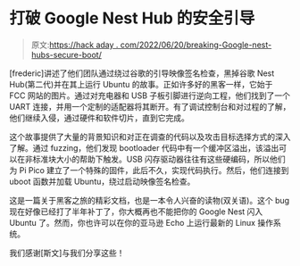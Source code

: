 # 打破 Google Nest Hub 的安全引导

> 原文:[https://hack aday . com/2022/06/20/breaking-Google-nest-hubs-secure-boot/](https://hackaday.com/2022/06/20/breaking-google-nest-hubs-secure-boot/)

[frederic]讲述了他们团队通过绕过谷歌的引导映像签名检查，黑掉谷歌 Nest Hub(第二代)并在其上运行 Ubuntu 的故事。正如许多好的黑客一样，它始于 FCC 网站的图片。通过对充电器和 USB 子板引脚进行逆向工程，他们找到了一个 UART 连接，并用一个定制的适配器将其断开。有了调试控制台和对过程的了解，他们继续入侵，通过硬件和软件切片，直到它完成。

这个故事提供了大量的背景知识和对正在调查的代码以及攻击目标选择方式的深入了解。通过 fuzzing，他们发现 bootloader 代码中有一个缓冲区溢出，该溢出可以在非标准块大小的帮助下触发。USB 闪存驱动器往往有这些硬编码，所以他们为 Pi Pico 建立了一个特殊的固件，此后不久，实现代码执行。然后，他们连接到 uboot 函数并加载 Ubuntu，绕过启动映像签名检查。

这是一篇关于黑客之旅的精彩文档，也是一本令人兴奋的读物(双关语)。这个 bug 现在好像已经打了半年补丁了，你大概再也不能把你的 Google Nest 闪入 Ubuntu 了。然而，你也许可以在你的亚马逊 Echo 上运行最新的 Linux 操作系统。

我们感谢[斯文]与我们分享这些！